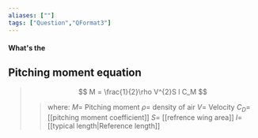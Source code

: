 ```yaml
---
aliases: [""]
tags: ["Question","QFormat3"]
---
```


#### What's the
## Pitching moment equation
> $$ M = \frac{1}{2}\rho V^{2}S l C_M $$ 
>> where:
>> $M =$ Pitching moment
>> $\rho =$ density of air
>> $V =$  Velocity
>> $C_D=$ [[pitching moment coefficient]]
>> $S=$ [[refrence wing area]]
>> $l=$ [[typical length|Reference length]]